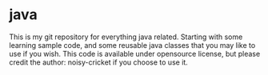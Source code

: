 # java
This is my git repository for everything java related. Starting with some learning sample code, and some reusable java classes that you may like to use if you wish. This code is available under opensource license, but please credit the author: noisy-cricket if you choose to use it.
